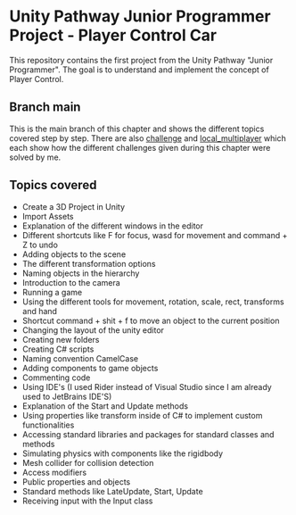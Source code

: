 # Unity Pathway Junior Programmer Project - Player Control Car

This repository contains the first project from the Unity Pathway "Junior Programmer". The goal is to understand and implement the concept of Player Control.

## Branch main
This is the main branch of this chapter and shows the different topics covered step by step. There are also [challenge](https://github.com/JoshuaScherer1996/unity_pathway_playercontrol_car/tree/challenge) and [local_multiplayer](https://github.com/JoshuaScherer1996/unity_pathway_playercontrol_car/tree/local_multiplayer) which each show how the different challenges given during this chapter were solved by me.

## Topics covered
* Create a 3D Project in Unity
* Import Assets
* Explanation of the different windows in the editor
* Different shortcuts like F for focus, wasd for movement and command + Z to undo
* Adding objects to the scene
* The different transformation options
* Naming objects in the hierarchy
* Introduction to the camera
* Running a game
* Using the different tools for movement, rotation, scale, rect, transforms and hand
* Shortcut command + shit + f to move an object to the current position
* Changing the layout of the unity editor
* Creating new folders
* Creating C# scripts
* Naming convention CamelCase
* Adding components to game objects
* Commenting code
* Using IDE's (I used Rider instead of Visual Studio since I am already used to JetBrains IDE'S)
* Explanation of the Start and Update methods
* Using properties like transform inside of C# to implement custom functionalities
* Accessing standard libraries and packages for standard classes and methods
* Simulating physics with components like the rigidbody
* Mesh collider for collision detection
* Access modifiers
* Public properties and objects
* Standard methods like LateUpdate, Start, Update
* Receiving input with the Input class
